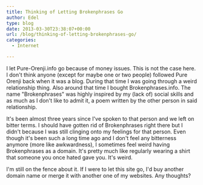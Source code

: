 ```yaml
---
title: Thinking of Letting Brokenphrases Go
author: Edel
type: blog
date: 2013-03-30T23:38:07+00:00
url: /blog/thinking-of-letting-brokenphrases-go/
categories:
  - Internet

---
```

I let Pure-Orenji.info go because of money issues. This is not the case here. I don't think anyone (except for maybe one or two people) followed Pure Orenji back when it was a blog. During that time I was going through a weird relationship thing. Also around that time I bought Brokenphrases.info. The name "Brokenphrases" was highly inspired by my (lack of) social skills and as much as I don't like to admit it, a poem written by the other person in said relationship.

It's been almost three years since I've spoken to that person and we left on bitter terms. I should have gotten rid of Brokenphrases right there but I didn't because I was still clinging onto my feelings for that person. Even though it's been such a long time ago and I don't feel any bitterness anymore (more like awkwardness), I sometimes feel weird having Brokenphrases as a domain. It's pretty much like regularly wearing a shirt that someone you once hated gave you. It's weird.

I'm still on the fence about it. If I were to let this site go, I'd buy another domain name or merge it with another one of my websites. Any thoughts?


